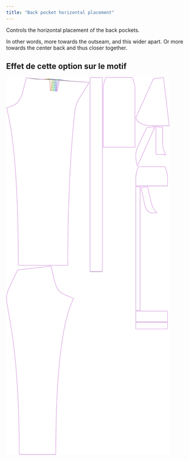 ```yaml
---
title: "Back pocket horizontal placement"
---
```


Controls the horizontal placement of the back pockets.

In other words, more towards the outseam, and this wider apart. Or more towards the center back and thus closer together.

## Effet de cette option sur le motif

![Cette image montre l'effet de cette option en superposant plusieurs variantes qui ont une valeur différente pour cette option](charlie_backpockethorizontalplacement_sample.svg "Effet de cette option sur le modèle")
